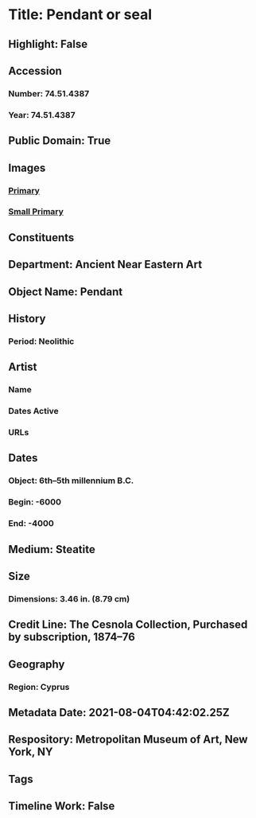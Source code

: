 # Title: Pendant or seal
## Highlight: False
## Accession
### Number: 74.51.4387
### Year: 74.51.4387
## Public Domain: True
## Images
### [Primary](https://images.metmuseum.org/CRDImages/an/original/ss74_51_4387.jpg)
### [Small Primary](https://images.metmuseum.org/CRDImages/an/web-large/ss74_51_4387.jpg)
## Constituents
## Department: Ancient Near Eastern Art
## Object Name: Pendant
## History
### Period: Neolithic
## Artist
### Name
### Dates Active
### URLs
## Dates
### Object: 6th–5th millennium B.C.
### Begin: -6000
### End: -4000
## Medium: Steatite
## Size
### Dimensions: 3.46 in. (8.79 cm)
## Credit Line: The Cesnola Collection, Purchased by subscription, 1874–76
## Geography
### Region: Cyprus
## Metadata Date: 2021-08-04T04:42:02.25Z
## Respository: Metropolitan Museum of Art, New York, NY
## Tags
## Timeline Work: False
